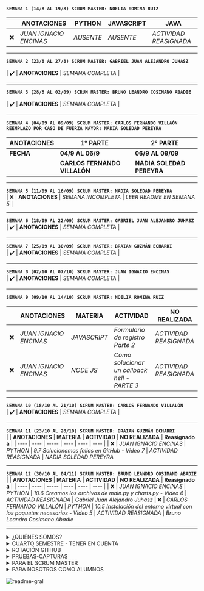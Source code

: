 **`SEMANA 1 (14/8 AL 19/8) SCRUM MASTER: NOELIA ROMINA RUIZ`**

| | **ANOTACIONES** |  **PYTHON** | **JAVASCRIPT** | **JAVA** |
| ---- | ---- | ----- | ----- | ---- |
| :x: | *JUAN IGNACIO ENCINAS* | *AUSENTE* | *AUSENTE* | *ACTIVIDAD REASIGNADA* | 

<hr>

**`SEMANA 2 (23/8 AL 27/8) SCRUM MASTER: GABRIEL JUAN ALEJANDRO JUHASZ`**

|  ✔️ |  **ANOTACIONES** | *SEMANA COMPLETA* |

<hr>

**`SEMANA 3 (28/8 AL 02/09) SCRUM MASTER: BRUNO LEANDRO COSIMANO ABADIE`**

|  ✔️ |  **ANOTACIONES** | *SEMANA COMPLETA* |

<hr>

**`SEMANA 4 (04/09 AL 09/09) SCRUM MASTER: CARLOS FERNANDO VILLAÓN`** <br>
**` REEMPLAZO POR CASO DE FUERZA MAYOR: NADIA SOLEDAD PEREYRA `**

|  **ANOTACIONES** |  **1° PARTE** | **2° PARTE** | 
| ---- | ---- | ----- | 
| **FECHA** | **04/9 AL 06/9** | **06/9 AL 09/09** |
| | **CARLOS FERNANDO VILLALÓN** | **NADIA SOLEDAD PEREYRA** |

<hr>

**`SEMANA 5 (11/09 AL 16/09) SCRUM MASTER: NADIA SOLEDAD PEREYRA`** <br>
|  :x: |  **ANOTACIONES** | *SEMANA INCOMPLETA* | *LEER README EN SEMANA 5* |


<hr>

**`SEMANA 6 (18/09 AL 22/09) SCRUM MASTER: GABRIEL JUAN ALEJANDRO JUHASZ`** <br>
|  ✔️ |  **ANOTACIONES** | *SEMANA COMPLETA* |

<hr>

**`SEMANA 7 (25/09 AL 30/09) SCRUM MASTER: BRAIAN GUZMÁN ECHARRI`** <br>
|  ✔️ |  **ANOTACIONES** | *SEMANA COMPLETA* |

<hr>

**`SEMANA 8 (02/10 AL 07/10) SCRUM MASTER: JUAN IGNACIO ENCINAS`** <br>
|  ✔️ |  **ANOTACIONES** | *SEMANA COMPLETA* |

<hr>

**`SEMANA 9 (09/10 AL 14/10) SCRUM MASTER: NOELIA ROMINA RUIZ`** <br>

| | **ANOTACIONES** | **MATERIA** | **ACTIVIDAD** | **NO REALIZADA**
| ---- | ---- | ----- |  ---- | ---- |
| :x: | *JUAN IGNACIO ENCINAS* | *JAVASCRIPT* |  *Formulario de registro Parte 2* | *ACTIVIDAD REASIGNADA* |
| :x: | *JUAN IGNACIO ENCINAS* | *NODE JS* |  *Como solucionar un callback hell - PARTE 3* | *ACTIVIDAD REASIGNADA* |

<hr>

**`SEMANA 10 (18/10 AL 21/10) SCRUM MASTER: CARLOS FERNANDO VILLALÓN`** <br>
|  ✔️ |  **ANOTACIONES** | *SEMANA COMPLETA* |

<hr>

**`SEMANA 11 (23/10 AL 28/10) SCRUM MASTER: BRAIAN GUZMÁN ECHARRI`** <br>
| | **ANOTACIONES** | **MATERIA** | **ACTIVIDAD** | **NO REALIZADA** | **Reasignado a** |
| ---- | ---- | ----- |  ---- | ---- | ---- |
| :x: | *JUAN IGNACIO ENCINAS* | *PYTHON* |  *9.7 Solucionamos fallas en GitHub - Video 7* | *ACTIVIDAD REASIGNADA* | *NADIA SOLEDAD PEREYRA* 

<hr>

**`SEMANA 12 (30/10 AL 04/11) SCRUM MASTER: BRUNO LEANDRO COSIMANO ABADIE`** <br>
| | **ANOTACIONES** | **MATERIA** | **ACTIVIDAD** | **NO REALIZADA** | **Reasignado a** |
| ---- | ---- | ----- |  ---- | ---- | ---- |
| :x: | *JUAN IGNACIO ENCINAS* | *PYTHON* |  *10.6 Creamos los archivos de main.py y charts.py - Video 6* | *ACTIVIDAD REASIGNADA* | *Gabriel Juan Alejandro Juhasz* 
| :x: | *CARLOS FERNANDO VILLALÓN* | *PYTHON* |  *10.5 Instalación del entorno virtual con los paquetes necesarios - Video 5* | *ACTIVIDAD REASIGNADA* | *Bruno Leandro Cosimano Abadie* 

<hr>

<details>
<summary>¿QUIÉNES SOMOS?</summary><br>
  
🦄 Nadia Soledad Pereyra- [Nadia Soledad Pereyra](https://github.com/NaSP32) <br>
🦄 Noelia Romina Ruiz - [Noelia Romina Ruiz](https://github.com/Noelia-Ruiz) <br>
🦄 Bruno Leandro Cosimano Abadie - [Bruno Leandro Cosimano Abadie](https://github.com/BrunoLCA95) <br>
🦄 Gabriel Juan Alejandro Juhasz - [Gabriel Juan Alejandro Juhasz](https://github.com/GabJaJ) <br>
🦄 Braian Guzmán Echarri - [Braian Guzmán Echarri](https://github.com/bguzmanech) <br>
🦄 Carlos Fernando Villalón - [Carlos Fernando Villalón](https://github.com/VillaC95) <br>
</details>

<details>
<summary> CUARTO SEMESTRE - TENER EN CUENTA </summary> <br>
 Es la última etapa del año y tenemos pocos meses para terminar de fortalecernos como equipo. Somos pocos y nos conocemos mucho. Por eso, además de tener mas participación (al ser menos), debemos considerar algunas cosas que nos van a ayudar a crecer y sacarle el máximo provecho a lo poco que queda:
  
 ### OBJETIVOS

- Como siempre, llevar las semanas al día depende de los aportes de todos.
- Vamos a ir rotando para ser scrum e ir cumpliendo las metas.
- Nos vamos a asegurar de dejar el código siempre funcionando.

### AL TRABAJAR EN GITHUB

- Primero switchearnos a nuestra rama (ya todas fueron creadas).

- Actualizarla con la rama principal (hacerle pull). En este caso tenemos todas las ramas sincronizadas con la 'RAMA MASTER'.

- Hacer los cambios que el código requiera y hacer el commit con el nombre de la issue asignada.

- Devolver el código funcionando a github haciendo push a nuestra rama remota.

- Iniciar la solicitud de extracción de nuestra rama (pull-request) hacia la rama principal (master) y dejarla rpendiente para que el scrum la apruebe.

- **NINGUNO DE NOSTROS TOCARÁ DIRECTAMENTE LA RAMA MASTER, NI SIQUIERA EL SCRUM.**

### CONSEJO PARA TODOS

- Cuando reciban código con errores, ya sea de sintaxis, de ubicación de los archivos (o faltantes), **POR FAVOR CORREGIRLO** e informarlo en los comentarios de las pull-request para que el scrum te las apruebe. no es necesario el mensaje de 'CORREGÍ LOS ERRORES DE TAL O CUAL PERSONA', con que se coloque el mismo nombre de la actividad asignada al compañero en la issue, alcanza. así evitamos perder el hilo de los commits y seguimos la misma línea. Aveces estamos tan cansados que puede pasar que le pifiemos sin querer a algo que hicimos mil veces, pues.. somos humanos.

</details>

<details>
  <summary>ROTACIÓN GITHUB</summary>
  <br>
  
**NO ES LO MISMO SER EL PRIMERO CON LAS ISSUES QUE AÑADIR SOLO UNA LÍNEA DE CÓDIGO AL FINAL**
  
**EL/LOS QUE LLEGA/N PRIMERO DEBE/N:**

- GENERAR UN PROYECTO DESDE CERO.

- BUSCAR ARCHIVOS ANTERIORES EN CARPETAS DE OTROS PROYECTOS.

- TRAERLOS A LA UBICACIÓN ACTUAL.

- REVISAR QUE TODO FUNCIONE.

- HACER LOS RESPECTIVOS CAMBIOS PARA QUE ESO PASE.

- REALIZAR EL COMMIT CON EL MENSAJE DE LO QUE SE TRAJO PARA TRABAJAR.

- CARGAR SU PARTE.

- VOLVER A HACER EL COMMIT Y DEJAR INICIADA LA PULL-REQUEST COMO SIEMPRE.
  
**TODO ESTO LE LLEVA MÁS TIEMPO QUE ACOPLARSE DESPUÉS YA CUANDO TODO ESTÁ FUNCIONANDO**

- A VECES HAY  ACTIVIDADES SIN CREACIÓN DE CÓDIGO.

- SOLO SE APORTA UN COMENTARIO PARA TENER PARTICIPACIÓN.

- AL SER UN EQUIPO, DEBEMOS ROTAR PARA APRENDER TODOS PAREJOS.

- DE ESA FORMA, TODOS ESTAMOS EN LAS MISMAS CONDICIONES PARA PARTICIPAR CON CUALQUIER TIPO DE PRIORIDAD.

- TAMBIÉN, EVITAMOS SER SIEMPRE LOS MISMOS EN UN MISMO ÓRDEN.
  
</details>

<details>
  <summary>PRUEBAS-CAPTURAS</summary>
  <br>
  
  - Dentro de cada semana y en cada lenguaje, debe crearse una carpeta llamada 'PRUEBAS' en donde se irán cargando (a medida que corresponda) las capturas de pantalla del código funcionando.

  - Con esto nos ahorramos que, a futuro tengamos que recurrir a dichos archivos y no saber en donde está la falla.

  - Cualquier miembro del equipo puede aportar capturas si quiere, pero sobre todos quienes reciben los códigos en donde se ejecutan las 'pruebas'

  - Puede colocarse el nombre del commit para la/las captura/s: **'captura_final.png'** , o el nombre de la issue que corresponda, por ejemplo **'capturas_ejecucion_main.png'** para que sepamos de qué se trata.

  - No olvidar ubicarlas dentro de la carpeta de PRUEBAS que crea el scrum de cada semana y usarla extensión de la imagen para hacer el commit.
  
</details>

<details>
<summary> PARA EL SCRUM MASTER </summary>
  <br>
  Ser el scrum semanal implica no solo compromiso con el equipo sino también responsabilidades a tener en cuenta. Ya que es la representación exacta de lo que haremos el día de mañana en nuestro trabajo. <br>
  
### CUANDO TE COMPROMETÉS A TOMAR SEMANA

- Debes tener disponibilidad para crear las carpetas correspondientes dentro de cada materia.
  
- Debés crear el proyecto correspondiente a tu semana dentro de nuestro grupo.
  
- Debés generar las issues en el mismo día que las habiliten (así no nos apilamos después para cargar código).

- También debés crear la milestone indicando la fecha límite de entrega y anexarla a cada issue. Una vez pasada la fecha, **YA NO PODRÁN ACEPTARSE PULL-REQUEST Y LA MISMA CERRARÁ INCOMPLETA**
  
- Debés asignar a cada miembro del equipo, una, dos o hasta tres actividades dependiendo de las personas que estén dsisponibles para trabajar. Este cuatrimestre somos menos y tenemos que hacer más e ir parejos en la medida de lo posible. Ejemplo quien tiene tres issues asignadas en Python, puede no participar en javaScript, aunque eso depende de cada scrum, el como asignar las issues)
  
- Cada issue debe tener un etiquetado correcto, así la persona que las reciba sabe de que materia es y qué tipo de prioridad tiene.

- Debés controlar las pull-requests que llegan, compararlas con tu código para corroborar que sea correcto y evitar la contaminación de la rama principal con código erroneo.
  
- Si hay conflictos con las ramas, tenés que tomarte el tiempo de resolverlos **SIN ELIMINAR LOS APORTES DE LOS COMPAÑEROS**

- Es responsabilidad del scrum que al terminar la semana, el código quedé funcionando. Esto va a evitar que arrastremos errores, ya que si en las semanas posteriores tenemos que recurrir a lo anterior, podamos encontrarlo y estará andando.
  
</details>

<details>
<summary> PARA NOSOTROS  COMO ALUMNOS </summary><br>

  **RECORDAR: SEGUIMOS SIENDO UN EQUIPO Y TODOS DEBEMOS APORTAR DE FORMA PAREJA EN LA MEDIDA DE LO POSIBLE. EL OBJETIVO SIGUE SIENDO GRUPAL Y NO INDIVIDUAL**
  
  ### SI NO PODÉS PARTICIPAR EN LAS ACTIVIDADES SEMANALES

- Si por trabajo, problemas de familia, enfermedad, conexión, luz, etc. no podés participar activamente en las actividades que sugiere el profesor en cada clase, avisalo antes (tanto al grupo como al scrum) asi se te reemplaza y en todo caso en las siguientes semanas tendrás doble actividad. Esto evitará que tus actividades se reasignen y quedes en el readme general incumpliendo con lo asignado. <br>

### CUANDO NO ASISTÍS A LAS CLASES

- Si faltáste a clases o no podés conectarte al stream en vivo. Mirate TODOS los videos del campus y cuando se resalta TODOS es TODOS, no solo la 'partecita' de lo que te corresponde cargar en github. Es la unica forma de estar al día y no atrasar al equipo. Incluso podés dar una mano si las semanas cierran incompletas porque vas a tener todo el código funcionando. Y no solo el que falta, todos debemos tener lo mismo al terminar las semanas.

### CUANDO LAS COSAS NO SALEN

- Si no podés realizar la actividad asignada, no te sale, no sabés como encararla o el motivo que sea, pedí ayuda, siempre va a haber alguien dispuesto a contestar un mensaje o entrar a meet para dar una mano. No nos olvidemos que estamos todos aprendiendo!!
  
</details>

![readme-gral](https://github.com/CodeSystem2022/Perricornios-Cuarto-Semestre/assets/111775575/5852e2b4-f97a-47a3-aa90-fb6b3ecd9c25)

